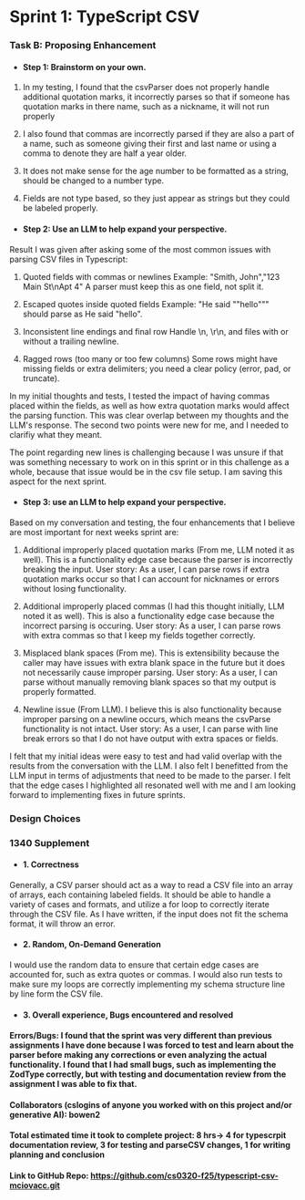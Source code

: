 # Sprint 1: TypeScript CSV

### Task B: Proposing Enhancement

- #### Step 1: Brainstorm on your own.

1. In my testing, I found that the csvParser does not properly handle additional quotation marks, it incorrectly parses so that if someone has quotation marks in there name, such as a nickname, it will not run properly

2. I also found that commas are incorrectly parsed if they are also a part of a name, such as someone giving their first and last name or using a comma to denote they are half a year older.

3. It does not make sense for the age number to be formatted as a string, should be changed to a number type.

4. Fields are not type based, so they just appear as strings but they could be labeled properly.

- #### Step 2: Use an LLM to help expand your perspective.

Result I was given after asking some of the most common issues with parsing CSV files in Typescript:

1.  Quoted fields with commas or newlines
Example: "Smith, John","123 Main St\nApt 4"
A parser must keep this as one field, not split it.

2.	Escaped quotes inside quoted fields
Example: "He said ""hello""" should parse as He said "hello".
	
3.	Inconsistent line endings and final row
Handle \n, \r\n, and files with or without a trailing newline.

4.	Ragged rows (too many or too few columns)
Some rows might have missing fields or extra delimiters; you need a clear policy (error, pad, or truncate).

In my initial thoughts and tests, I tested the impact of having commas placed within the fields, as well as how extra quotation marks would affect the parsing function. This was clear overlap between my thoughts and the LLM's response. The second two points were new for me, and I needed to clarifiy what they meant. 

The point regarding new lines is challenging because I was unsure if that was something necessary to work on in this sprint or in this challenge as a whole, because that issue would be in the csv file setup. I am saving this aspect for the next sprint.


- #### Step 3: use an LLM to help expand your perspective.


Based on my conversation and testing, the four enhancements that I believe are most important for next weeks sprint are:

1. Additional improperly placed quotation marks (From me, LLM noted it as well). This is a functionality edge case because the parser is incorrectly breaking the input. User story: As a user, I can parse rows if extra quotation marks occur so that I can account for nicknames or errors without losing functionality.

2. Additional improperly placed commas (I had this thought initially, LLM noted it as well). This is also a functionality edge case because the incorrect parsing is occuring. User story: As a user, I can parse rows with extra commas so that I keep my fields together correctly.

3. Misplaced blank spaces (From me). This is extensibility because the caller may have issues with extra blank space in the future but it does not necessarily cause improper parsing. User story: As a user, I can parse without manually removing blank spaces so that my output is properly formatted.

4. Newline issue (From LLM). I believe this is also functionality because improper parsing on a newline occurs, which means the csvParse functionality is not intact. User story: As a user, I can parse with line break errors so that I do not have output with extra spaces or fields.

I felt that my initial ideas were easy to test and had valid overlap with the results from the conversation with the LLM. I also felt I benefitted from the LLM input in terms of adjustments that need to be made to the parser. I felt that the edge cases I highlighted all resonated well with me and I am looking forward to implementing fixes in future sprints.

### Design Choices

### 1340 Supplement

- #### 1. Correctness
Generally, a CSV parser should act as a way to read a CSV file into an array of arrays, each containing labeled fields. It should be able to handle a variety of cases and formats, and utilize a for loop to correctly iterate through the CSV file. As I have written, if the input does not fit the schema format, it will throw an error.

- #### 2. Random, On-Demand Generation
I would use the random data to ensure that certain edge cases are accounted for, such as extra quotes or commas. I would also run tests to make sure my loops are correctly implementing my schema structure line by line form the CSV file.

- #### 3. Overall experience, Bugs encountered and resolved
#### Errors/Bugs: I found that the sprint was very different than previous assignments I have done because I was forced to test and learn about the parser before making any corrections or even analyzing the actual functionality. I found that I had small bugs, such as implementing the ZodType<T> correctly, but with testing and documentation review from the assignment I was able to fix that.

#### Collaborators (cslogins of anyone you worked with on this project and/or generative AI): bowen2
#### Total estimated time it took to complete project: 8 hrs-> 4 for typescrpit documentation review, 3 for testing and parseCSV changes, 1 for writing planning and conclusion
#### Link to GitHub Repo: https://github.com/cs0320-f25/typescript-csv-mciovacc.git
